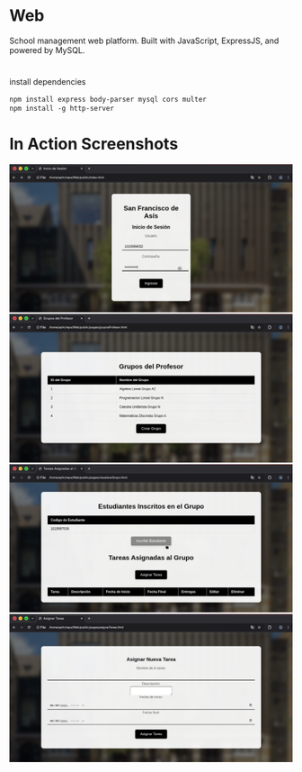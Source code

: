 # Web
School management web platform. Built with JavaScript, ExpressJS, and powered by MySQL.

#

install dependencies
```
npm install express body-parser mysql cors multer
npm install -g http-server
```
# In Action Screenshots
![Vista 1](assets/1.png)
![Vista 2](assets/2.png)
![Vista 3](assets/3.png)
![Vista 4](assets/4.png)
